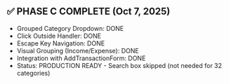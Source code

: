 
## ✅ PHASE C COMPLETE (Oct 7, 2025)
- Grouped Category Dropdown: DONE
- Click Outside Handler: DONE
- Escape Key Navigation: DONE
- Visual Grouping (Income/Expense): DONE
- Integration with AddTransactionForm: DONE
- Status: PRODUCTION READY - Search box skipped (not needed for 32 categories)
